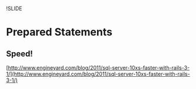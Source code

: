 !SLIDE
# Prepared Statements #

## Speed! ##

<span class="cf">[http://www.engineyard.com/blog/2011/sql-server-10xs-faster-with-rails-3-1/](http://www.engineyard.com/blog/2011/sql-server-10xs-faster-with-rails-3-1/)</span>